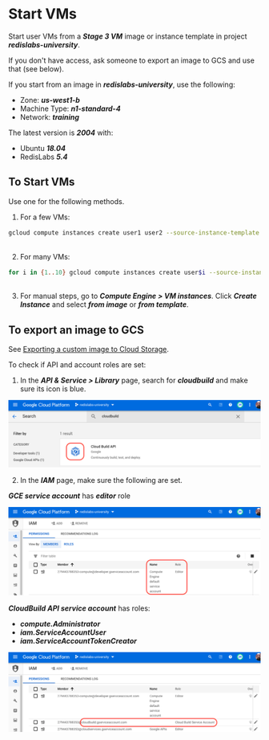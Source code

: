 # Start VMs

Start user VMs from a ***Stage 3 VM*** image or instance template in project ***redislabs-university***.

If you don't have access, ask someone to export an image to GCS and use that (see below).

If you start from an image in ***redislabs-university***, use the following:
- Zone: ***us-west1-b***
- Machine Type: ***n1-standard-4***
- Network: ***training***

The latest version is ***2004*** with:
- Ubuntu ***18.04***
- RedisLabs ***5.4***


## To Start VMs

Use one for the following methods.

1. For a few VMs:

```bash
gcloud compute instances create user1 user2 --source-instance-template admin-training-3 --zone=us-west1-b --labels=version=2004,redis=5-4
 
```

2. For many VMs:

```bash
for i in {1..10} gcloud compute instances create user$i --source-instance-template admin-training-3 --zone=us-west1-b
 
```

3. For manual steps, go to ***Compute Engine > VM instances***. Click ***Create Instance*** and select ***from image*** or ***from template***.


## To export an image to GCS

See [Exporting a custom image to Cloud Storage](https://cloud.google.com/compute/docs/images/export-image).

To check if API and account roles are set:

1. In the ***API & Service > Library*** page, search for ***cloudbuild*** and make sure its icon is blue.

![](images/01-api-cloudbuild.png) 

2. In the ***IAM*** page, make sure the following are set.

***GCE service account*** has ***editor*** role

![](images/02-iam-gce-sa-with-editor-role.png)

***CloudBuild API service account*** has roles:
- ***compute.Administrator***
- ***iam.ServiceAccountUser***
- ***iam.ServiceAccountTokenCreator***

![](images/03-iam-cloudbuild-sa-roles.png)




